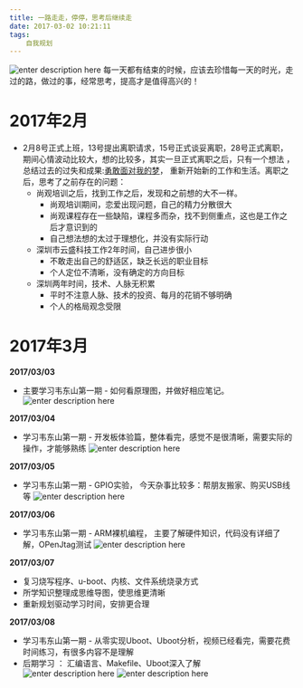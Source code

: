 ```yaml
---
title: 一路走走，停停，思考后继续走
date: 2017-03-02 10:21:11
tags:
	自我规划
---
```


![enter description here][1]
每一天都有结束的时候，应该去珍惜每一天的时光，走过的路，做过的事，经常思考，提高才是值得高兴的！

<!-- more -->

# 2017年2月

 - 2月8号正式上班，13号提出离职请求，15号正式谈妥离职，28号正式离职，期间心情波动比较大，想的比较多，其实一旦正式离职之后，只有一个想法 ，总结过去的过失和成果:[勇敢面对我的梦][2]， 重新开始新的工作和生活。离职之后，思考了之前存在的问题：
    - 尚观培训之后，找到工作之后，发现和之前想的大不一样。
    	- 尚观培训期间，恋爱出现问题，自己的精力分散很大
    	- 尚观课程存在一些缺陷，课程多而杂，找不到侧重点，这也是工作之后才意识到的
    	- 自己想法想的太过于理想化，并没有实际行动
    - 深圳市云盛科技工作2年时间，自己进步很小
    	- 不敢走出自己的舒适区，缺乏长远的职业目标
    	- 个人定位不清晰，没有确定的方向目标
    - 深圳两年时间，技术、人脉无积累
    	- 平时不注意人脉、技术的投资、每月的花销不够明确
    	- 个人的格局观念受限   

# 2017年3月

**2017/03/03**

 - 主要学习韦东山第一期 - 如何看原理图，并做好相应笔记。 
![enter description here][3]

**2017/03/04**
  

 - 学习韦东山第一期 - 开发板体验篇，整体看完，感觉不是很清晰，需要实际的操作，才能够熟练
![enter description here][4]

**2017/03/05**

 - 学习韦东山第一期 - GPIO实验， 今天杂事比较多：帮朋友搬家、购买USB线等
 ![enter description here][5]

**2017/03/06**

 - 学习韦东山第一期 - ARM裸机编程， 主要了解硬件知识，代码没有详细了解，OPenJtag测试
![enter description here][6]

**2017/03/07**

 - 复习烧写程序、u-boot、内核、文件系统烧录方式
 - 所学知识整理成思维导图，使思维更清晰
 - 重新规划驱动学习时间，安排更合理

**2017/03/08**

 - 学习韦东山第一期 - 从零实现Uboot、Uboot分析，视频已经看完，需要花费时间练习，有很多内容不是理解
 - 后期学习 ： 汇编语言、Makefile、Uboot深入了解
![enter description here][7]
![enter description here][8]


  [1]: http://oimqf80rv.bkt.clouddn.com/1488975490276.jpg "图1.jpg"
  [2]: https://wisezhao.github.io/2017/02/21/%E5%8B%87%E6%95%A2%E7%9A%84%E5%8E%BB%E9%9D%A2%E5%AF%B9/
  [3]: http://oimqf80rv.bkt.clouddn.com/1488975489887.jpg "1488538270039.jpg"
  [4]: http://oimqf80rv.bkt.clouddn.com/1488975489880.jpg "1488636674932.jpg"
  [5]: http://oimqf80rv.bkt.clouddn.com/1488975489878.jpg "1488811436058.jpg"
  [6]: http://oimqf80rv.bkt.clouddn.com/1488975489880.jpg "1488811496752.jpg"
  [7]: http://oimqf80rv.bkt.clouddn.com/1488975490056.jpg "1488975434808.jpg"
  [8]: http://oimqf80rv.bkt.clouddn.com/1488975490195.jpg "1488975462447.jpg"

